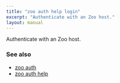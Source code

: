 ```yaml
---
title: "zoo auth help login"
excerpt: "Authenticate with an Zoo host."
layout: manual
---
```


Authenticate with an Zoo host.

### See also

* [zoo auth](./zoo_auth)
* [zoo auth help](./zoo_auth_help)